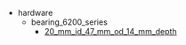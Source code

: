 * hardware
  * bearing_6200_series
    * [20_mm_id_47_mm_od_14_mm_depth](hardware/bearing_6200_series/20_mm_id_47_mm_od_14_mm_depth)
